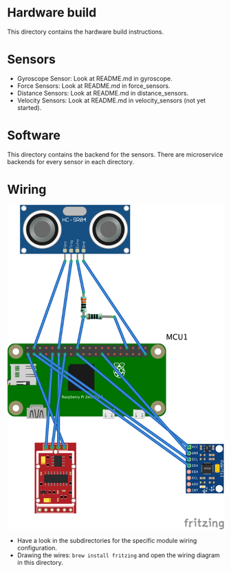 # Hardware build
This directory contains the hardware build instructions.

# Sensors
+ Gyroscope Sensor: Look at README.md in gyroscope.
+ Force Sensors: Look at README.md in force_sensors.
+ Distance Sensors: Look at README.md in distance_sensors.
+ Velocity Sensors: Look at README.md in velocity_sensors (not yet started).

# Software
This directory contains the backend for the sensors. 
There are microservice backends for every sensor in each directory.

# Wiring
![Wiring](hangboard_wiring.png)
+ Have a look in the subdirectories for the specific module wiring configuration.
+ Drawing the wires: ```brew install fritzing``` and open the wiring diagram in this directory.